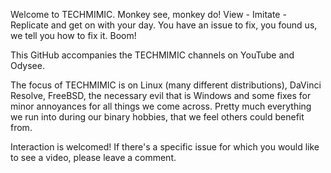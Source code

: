 Welcome to TECHMIMIC. Monkey see, monkey do! View - Imitate - Replicate and get on with your day.
You have an issue to fix, you found us, we tell you how to fix it. Boom!

This GitHub accompanies the TECHMIMIC channels on YouTube and Odysee.

The focus of TECHMIMIC is on Linux (many different distributions), DaVinci Resolve, FreeBSD, the necessary evil that is Windows and some fixes for minor annoyances for all things we come across.
Pretty much everything we run into during our binary hobbies, that we feel others could benefit from.

Interaction is welcomed! If there's a specific issue for which you would like to see a video, please leave a comment.

<!---
TECHMIMIC/TECHMIMIC is a ✨ special ✨ repository because its `README.md` (this file) appears on your GitHub profile.
You can click the Preview link to take a look at your changes.
--->
